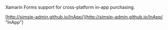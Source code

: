 Xamarin Forms support for cross-platform in-app purchasing.

[http://simsip-admin.github.io/InApp/](http://simsip-admin.github.io/InApp/ "InApp")

